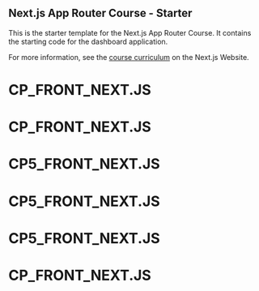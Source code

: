 ## Next.js App Router Course - Starter

This is the starter template for the Next.js App Router Course. It contains the starting code for the dashboard application.

For more information, see the [course curriculum](https://nextjs.org/learn) on the Next.js Website.
# CP_FRONT_NEXT.JS
# CP_FRONT_NEXT.JS
# CP5_FRONT_NEXT.JS
# CP5_FRONT_NEXT.JS
# CP5_FRONT_NEXT.JS
# CP_FRONT_NEXT.JS
